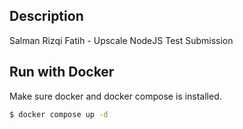 ## Description

Salman Rizqi Fatih - Upscale NodeJS Test Submission

## Run with Docker

Make sure docker and docker compose is installed.

```bash
$ docker compose up -d
```
